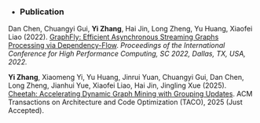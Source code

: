 - ### Publication

Dan Chen, Chuangyi Gui, **Yi Zhang**, Hai Jin, Long Zheng, Yu Huang, Xiaofei Liao (2022). [GraphFly: Efficient Asynchronous Streaming Graphs Processing via Dependency-Flow](https://ieeexplore.ieee.org/document/10046059). *Proceedings of the International Conference for High Performance Computing, SC 2022, Dallas, TX, USA, 2022.*



**Yi Zhang**, Xiaomeng Yi, Yu Huang, Jinrui Yuan, Chuangyi Gui, Dan Chen, Long Zheng, Jianhui Yue, Xiaofei Liao, Hai Jin, Jingling Xue (2025). [Cheetah: Accelerating Dynamic Graph Mining with Grouping
Updates](https://github.com/z916138096/z916138096.github.io/blob/main/TACO_Cheetah.pdf). ACM Transactions on Architecture and Code Optimization (TACO), 2025 (Just Accepted).

